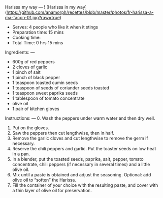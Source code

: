 Harissa my way
—
! [Harissa in my way] (https://github.com/anamorph/recettes/blob/master/photos/fr-harissa-a-ma-facon-01.jpg?raw=true)
* Serves: 4 people who like it when it stings
* Preparation time: 15 mins
* Cooking time:
* Total Time: 0 hrs 15 mins

Ingredients:
—
* 600g of red peppers
* 2 cloves of garlic
* 1 pinch of salt
* 1 pinch of black pepper
* 1 teaspoon toasted cumin seeds
* 1 teaspoon of seeds of coriander seeds toasted
* 1 teaspoon sweet paprika seeds
* 1 tablespoon of tomato concentrate
* olive oil
* 1 pair of kitchen gloves

Instructions:
—
0. Wash the peppers under warm water and then dry well.
1. Put on the gloves.
2. Saw the peppers then cut lengthwise, then in half.
3. Remove the garlic cloves and cut lengthwise to remove the germ if necessary.
4. Reserve the chili peppers and garlic. Put the toaster seeds on low heat in a pan.
5. In a blender, put the toasted seeds, paprika, salt, pepper, tomato concentrate, chili peppers (if necessary in several times) and a little olive oil.
6. Mix until a paste is obtained and adjust the seasoning. Optional: add olive oil to “soften” the Harissa.
7. Fill the container of your choice with the resulting paste, and cover with a thin layer of olive oil for preservation.